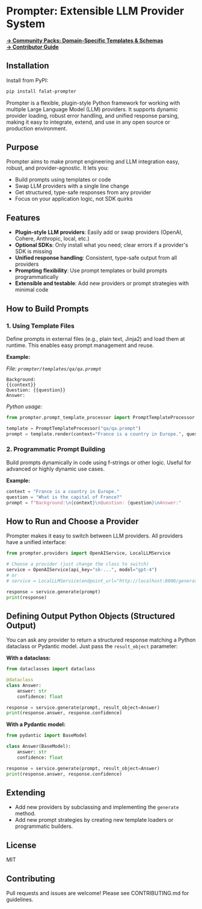


# Prompter: Extensible LLM Provider System

**[→ Community Packs: Domain-Specific Templates & Schemas](PACKS.md)**  
**[→ Contributor Guide](CONTRIBUTING.md)**

## Installation

Install from PyPI:

```bash
pip install falat-prompter
```

Prompter is a flexible, plugin-style Python framework for working with multiple Large Language Model (LLM) providers. It supports dynamic provider loading, robust error handling, and unified response parsing, making it easy to integrate, extend, and use in any open source or production environment.

## Purpose
Prompter aims to make prompt engineering and LLM integration easy, robust, and provider-agnostic. It lets you:
- Build prompts using templates or code
- Swap LLM providers with a single line change
- Get structured, type-safe responses from any provider
- Focus on your application logic, not SDK quirks

## Features
- **Plugin-style LLM providers**: Easily add or swap providers (OpenAI, Cohere, Anthropic, local, etc.)
- **Optional SDKs**: Only install what you need; clear errors if a provider's SDK is missing
- **Unified response handling**: Consistent, type-safe output from all providers
- **Prompting flexibility**: Use prompt templates or build prompts programmatically
- **Extensible and testable**: Add new providers or prompt strategies with minimal code

## How to Build Prompts

### 1. Using Template Files
Define prompts in external files (e.g., plain text, Jinja2) and load them at runtime. This enables easy prompt management and reuse.

**Example:**

_File: `prompter/templates/qa/qa.prompt`_
```
Background:
{{context}}
Question: {{question}}
Answer:
```

_Python usage:_
```python
from prompter.prompt_template_processor import PromptTemplateProcessor

template = PromptTemplateProcessor("qa/qa.prompt")
prompt = template.render(context="France is a country in Europe.", question="What is the capital of France?")
```

### 2. Programmatic Prompt Building
Build prompts dynamically in code using f-strings or other logic. Useful for advanced or highly dynamic use cases.

**Example:**
```python
context = "France is a country in Europe."
question = "What is the capital of France?"
prompt = f"Background:\n{context}\nQuestion: {question}\nAnswer:"
```

## How to Run and Choose a Provider

Prompter makes it easy to switch between LLM providers. All providers have a unified interface:

```python
from prompter.providers import OpenAIService, LocalLLMService

# Choose a provider (just change the class to switch)
service = OpenAIService(api_key="sk-...", model="gpt-4")
# or
# service = LocalLLMService(endpoint_url="http://localhost:8000/generate", model="llama-3")

response = service.generate(prompt)
print(response)
```


## Defining Output Python Objects (Structured Output)

You can ask any provider to return a structured response matching a Python dataclass or Pydantic model. Just pass the `result_object` parameter:

**With a dataclass:**
```python
from dataclasses import dataclass

@dataclass
class Answer:
    answer: str
    confidence: float

response = service.generate(prompt, result_object=Answer)
print(response.answer, response.confidence)
```

**With a Pydantic model:**
```python
from pydantic import BaseModel

class Answer(BaseModel):
    answer: str
    confidence: float

response = service.generate(prompt, result_object=Answer)
print(response.answer, response.confidence)
```

## Extending
- Add new providers by subclassing and implementing the `generate` method.
- Add new prompt strategies by creating new template loaders or programmatic builders.

## License
MIT

## Contributing
Pull requests and issues are welcome! Please see CONTRIBUTING.md for guidelines.
